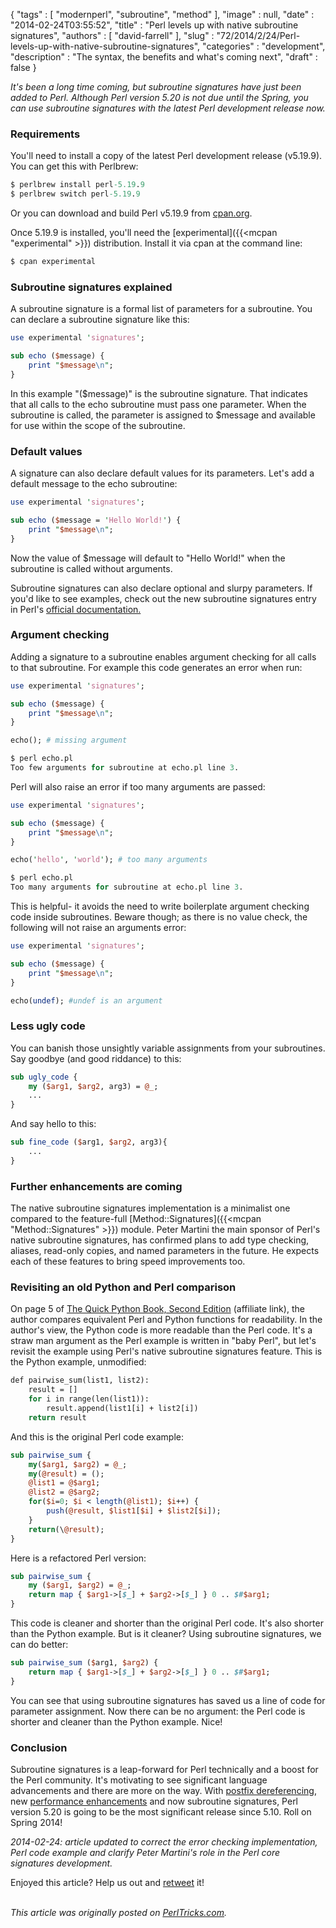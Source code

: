 {
   "tags" : [
      "modernperl",
      "subroutine",
      "method"
   ],
   "image" : null,
   "date" : "2014-02-24T03:55:52",
   "title" : "Perl levels up with native subroutine signatures",
   "authors" : [
      "david-farrell"
   ],
   "slug" : "72/2014/2/24/Perl-levels-up-with-native-subroutine-signatures",
   "categories" : "development",
   "description" : "The syntax, the benefits and what's coming next",
   "draft" : false
}


*It's been a long time coming, but subroutine signatures have just been added to Perl. Although Perl version 5.20 is not due until the Spring, you can use subroutine signatures with the latest Perl development release now.*

### Requirements

You'll need to install a copy of the latest Perl development release (v5.19.9). You can get this with Perlbrew:

```perl
$ perlbrew install perl-5.19.9
$ perlbrew switch perl-5.19.9
```

Or you can download and build Perl v5.19.9 from [cpan.org](http://www.cpan.org/src/README.html).

Once 5.19.9 is installed, you'll need the [experimental]({{<mcpan "experimental" >}}) distribution. Install it via cpan at the command line:

```perl
$ cpan experimental
```

### Subroutine signatures explained

A subroutine signature is a formal list of parameters for a subroutine. You can declare a subroutine signature like this:

```perl
use experimental 'signatures';

sub echo ($message) {
    print "$message\n";
}
```

In this example "($message)" is the subroutine signature. That indicates that all calls to the echo subroutine must pass one parameter. When the subroutine is called, the parameter is assigned to $message and available for use within the scope of the subroutine.

### Default values

A signature can also declare default values for its parameters. Let's add a default message to the echo subroutine:

```perl
use experimental 'signatures';

sub echo ($message = 'Hello World!') {
    print "$message\n";
}
```

Now the value of $message will default to "Hello World!" when the subroutine is called without arguments.

Subroutine signatures can also declare optional and slurpy parameters. If you'd like to see examples, check out the new subroutine signatures entry in Perl's [official documentation.](https://perldoc.perl.org/perlsub.html#Signatures)

### Argument checking

Adding a signature to a subroutine enables argument checking for all calls to that subroutine. For example this code generates an error when run:

```perl
use experimental 'signatures';

sub echo ($message) {
    print "$message\n";
}

echo(); # missing argument
```

```perl
$ perl echo.pl
Too few arguments for subroutine at echo.pl line 3.
```

Perl will also raise an error if too many arguments are passed:

```perl
use experimental 'signatures';

sub echo ($message) {
    print "$message\n";
}

echo('hello', 'world'); # too many arguments
```

```perl
$ perl echo.pl
Too many arguments for subroutine at echo.pl line 3.
```

This is helpful- it avoids the need to write boilerplate argument checking code inside subroutines. Beware though; as there is no value check, the following will not raise an arguments error:

```perl
use experimental 'signatures';

sub echo ($message) {
    print "$message\n";
}

echo(undef); #undef is an argument
```

### Less ugly code

You can banish those unsightly variable assignments from your subroutines. Say goodbye (and good riddance) to this:

```perl
sub ugly_code {
    my ($arg1, $arg2, arg3) = @_;
    ...
}
```

And say hello to this:

```perl
sub fine_code ($arg1, $arg2, arg3){
    ...
}
```

### Further enhancements are coming

The native subroutine signatures implementation is a minimalist one compared to the feature-full [Method::Signatures]({{<mcpan "Method::Signatures" >}}) module. Peter Martini the main sponsor of Perl's native subroutine signatures, has confirmed plans to add type checking, aliases, read-only copies, and named parameters in the future. He expects each of these features to bring speed improvements too.

### Revisiting an old Python and Perl comparison

On page 5 of [The Quick Python Book, Second Edition](http://www.amazon.com/gp/product/193518220X/ref=as_li_qf_sp_asin_tl?ie=UTF8&camp=1789&creative=9325&creativeASIN=193518220X&linkCode=as2&tag=perltrickscom-20) (affiliate link), the author compares equivalent Perl and Python functions for readability. In the author's view, the Python code is more readable than the Perl code. It's a straw man argument as the Perl example is written in "baby Perl", but let's revisit the example using Perl's native subroutine signatures feature. This is the Python example, unmodified:

```perl
def pairwise_sum(list1, list2):
    result = []
    for i in range(len(list1)):
        result.append(list1[i] + list2[i])
    return result
```

And this is the original Perl code example:

```perl
sub pairwise_sum {
    my($arg1, $arg2) = @_;
    my(@result) = ();
    @list1 = @$arg1;
    @list2 = @$arg2;
    for($i=0; $i < length(@list1); $i++) {
        push(@result, $list1[$i] + $list2[$i]);
    }
    return(\@result);
}
```

Here is a refactored Perl version:

```perl
sub pairwise_sum {
    my ($arg1, $arg2) = @_;
    return map { $arg1->[$_] + $arg2->[$_] } 0 .. $#$arg1;
}
```

This code is cleaner and shorter than the original Perl code. It's also shorter than the Python example. But is it cleaner? Using subroutine signatures, we can do better:

```perl
sub pairwise_sum ($arg1, $arg2) {
    return map { $arg1->[$_] + $arg2->[$_] } 0 .. $#$arg1;
}
```

You can see that using subroutine signatures has saved us a line of code for parameter assignment. Now there can be no argument: the Perl code is shorter and cleaner than the Python example. Nice!

### Conclusion

Subroutine signatures is a leap-forward for Perl technically and a boost for the Perl community. It's motivating to see significant language advancements and there are more on the way. With [postfix dereferencing](http://perltricks.com/article/68/2014/2/13/Cool-new-Perl-feature-postfix-dereferencing), new [performance enhancements](http://blogs.perl.org/users/matthew_horsfall/2014/02/perl-519x-performance-improvements.html) and now subroutine signatures, Perl version 5.20 is going to be the most significant release since 5.10. Roll on Spring 2014!

*2014-02-24: article updated to correct the error checking implementation, Perl code example and clarify Peter Martini's role in the Perl core signatures development.*

Enjoyed this article? Help us out and [retweet](https://twitter.com/intent/tweet?original_referer=http%3A%2F%2Fperltricks.com%2Farticle%2F72%2F2014%2F2%2F24%2FPerl-levels-up-with-native-subroutine-signatures&text=Perl+levels+up+with+native+subroutine+signatures&tw_p=tweetbutton&url=http%3A%2F%2Fperltricks.com%2Farticle%2F72%2F2014%2F2%2F24%2FPerl-levels-up-with-native-subroutine-signatures&via=perltricks) it!

\
*This article was originally posted on [PerlTricks.com](http://perltricks.com).*
